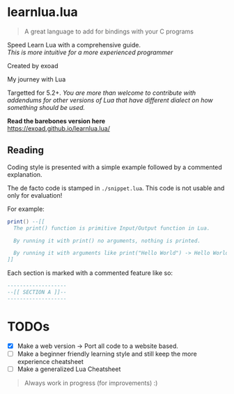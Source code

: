 # learnlua.lua

> A great language to add for bindings with your C programs

Speed Learn Lua with a comprehensive guide.<br>
*This is more intuitive for a more experienced programmer*

Created by exoad

My journey with Lua

Targetted for 5.2+. *You are more than welcome to contribute with addendums for other versions of Lua that have different dialect on how
something should be used.*

**Read the barebones version here**<br>
https://exoad.github.io/learnlua.lua/

## Reading

Coding style is presented with a simple example followed by a commented explanation.

The de facto code is stamped in `./snippet.lua`. This code is not usable and only for evaluation!

For example:<br>
```lua
print() --[[
  The print() function is primitive Input/Output function in Lua.

  By running it with print() no arguments, nothing is printed.

  By running it with arguments like print("Hello World") -> Hello World will be printed to the STDOUT
]]
```

Each section is marked with a commented feature like so:<br>
```lua
-------------------
--[[ SECTION A ]]--
-------------------
```

# TODOs

- [X] Make a web version -> Port all code to a website based.
- [ ] Make a beginner friendly learning style and still keep the more experience cheatsheet
- [ ] Make a generalized Lua Cheatsheet

> Always work in progress (for improvements) :)
